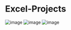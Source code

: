# Excel-Projects
![image](https://user-images.githubusercontent.com/89686868/230920947-139b303e-bb03-4dd6-94d9-8cf2de901394.png)
![image](https://user-images.githubusercontent.com/89686868/230921257-56092909-f916-45c7-8f9d-2550c1b16fd1.png)
![image](https://user-images.githubusercontent.com/89686868/230921400-3d3d2273-1f57-4e92-aca0-e921f46fff32.png)
